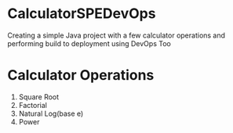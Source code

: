 # CalculatorSPEDevOps
Creating a simple Java project with a few calculator operations and performing build to deployment using DevOps Too

# Calculator Operations
1. Square Root
2. Factorial
3. Natural Log(base e)
4. Power
